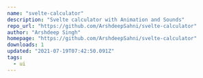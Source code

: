 ```yaml
---
name: "svelte-calculator"
description: "Svelte calculator with Animation and Sounds"
repo_url: "https://github.com/ArshdeepSahni/svelte-calculator"
author: "Arshdeep Singh"
homepage: "https://github.com/ArshdeepSahni/svelte-calculator"
downloads: 1
updated: "2021-07-19T07:42:50.091Z"
tags: 
  - ui
---
```

